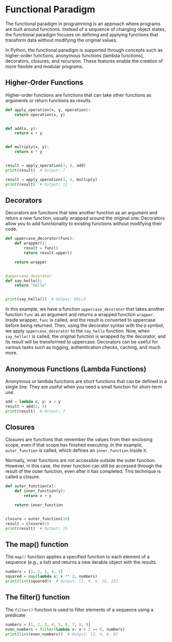 # Functional Paradigm

The functional paradigm in programming is an approach where programs are built around functions. Instead of a sequence of changing object states, the functional paradigm focuses on defining and applying functions that transform data without modifying the original values.

In Python, the functional paradigm is supported through concepts such as higher-order functions, anonymous functions (lambda functions), decorators, closures, and recursion. These features enable the creation of more flexible and modular programs.

## **Higher-Order Functions**

Higher-order functions are functions that can take other functions as arguments or return functions as results.

```python
def apply_operation(x, y, operation):
    return operation(x, y)


def add(x, y):
    return x + y


def multiply(x, y):
    return x * y


result = apply_operation(3, 4, add)
print(result)  # Output: 7

result = apply_operation(3, 4, multiply)
print(result)  # Output: 12
```

## **Decorators**

Decorators are functions that take another function as an argument and return a new function, usually wrapped around the original one. Decorators allow you to add functionality to existing functions without modifying their code.

```python
def uppercase_decorator(func):
    def wrapper():
        result = func()
        return result.upper()

    return wrapper


@uppercase_decorator
def say_hello():
    return "hello"


print(say_hello())  # Output: HELLO
```

In this example, we have a function `uppercase_decorator` that takes another function `func` as an argument and returns a wrapped function `wrapper`. Inside wrapper, `func` is called, and the result is converted to uppercase before being returned. Then, using the decorator syntax with the `@` symbol, we apply `uppercase_decorator` to the `say_hello` function. Now, when `say_hello()` is called, the original function is wrapped by the decorator, and its result will be transformed to uppercase. Decorators can be useful for various tasks such as logging, authentication checks, caching, and much more.

## **Anonymous Functions (Lambda Functions)**

Anonymous or lambda functions are short functions that can be defined in a single line. They are useful when you need a small function for short-term use.

```python
add = lambda x, y: x + y
result = add(3, 4)
print(result)  # Output: 7
```

## **Closures**

Closures are functions that remember the values from their enclosing scope, even if that scope has finished executing. In the example, `outer_function` is called, which defines an `inner_function` inside it.  

Normally, inner functions are not accessible outside the outer function. However, in this case, the inner function can still be accessed through the result of the outer function, even after it has completed. This technique is called a closure.

```python
def outer_function(x):
    def inner_function(y):
        return x + y

    return inner_function


closure = outer_function(10)
result = closure(5)
print(result)  # Output: 15
```

## **The map() function**

The `map()` function applies a specified function to each element of a sequence (e.g., a list) and returns a new iterable object with the results.

```python
numbers = [1, 2, 3, 4, 5]
squared = map(lambda x: x ** 2, numbers)
print(list(squared))  # Output: [1, 4, 9, 16, 25]
```

## **The filter() function**  
The `filter()` function is used to filter elements of a sequence using a predicate 

```python
numbers = [1, 2, 3, 4, 5, 6, 7, 8, 9]
even_numbers = filter(lambda x: x % 2 == 0, numbers)
print(list(even_numbers))  # Output: [2, 4, 6, 8]
```
